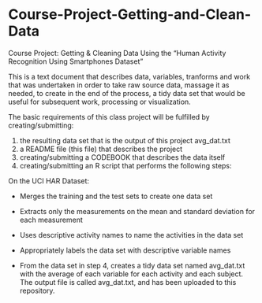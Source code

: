 # Course-Project-Getting-and-Clean-Data

Course Project: Getting & Cleaning Data
Using the “Human Activity Recognition Using Smartphones Dataset”

This is a text document that describes data, variables, tranforms and work that was undertaken in order to take raw source data, massage it as needed, to create in the end of the process, a tidy data set that would be useful for subsequent work, processing or visualization.

The basic requirements of this class project will be fulfilled by creating/submitting:
1) the resulting data set that is the output of this project avg_dat.txt
2) a README file (this file) that describes the project
3) creating/submitting a CODEBOOK that describes the data itself
4) creating/submitting an R script that performs the following steps:

On the UCI HAR Dataset:

- Merges the training and the test sets to create one data set

- Extracts only the measurements on the mean and standard deviation for each measurement

- Uses descriptive activity names to name the activities in the data set

- Appropriately labels the data set with descriptive variable names

- From the data set in step 4, creates a tidy data set named avg_dat.txt with the average of each variable for each activity and each subject. The output file is called avg_dat.txt, and has been uploaded to this repository.
